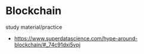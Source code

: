 # Blockchain
study material/practice
* https://www.superdatascience.com/hype-around-blockchain/#_74c91dxi5vpj
